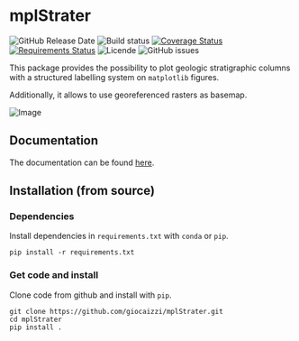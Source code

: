 # mplStrater

![GitHub Release Date](https://img.shields.io/github/release-date/giocaizzi/mplStrater)
![Build status](https://app.travis-ci.com/giocaizzi/mplStrater.svg?branch=main)
[![Coverage Status](https://coveralls.io/repos/github/giocaizzi/mplStrater/badge.svg?branch=main)](https://coveralls.io/github/giocaizzi/mplStrater?branch=main)
[![Requirements Status](https://requires.io/github/giocaizzi/mplStrater/requirements.svg?branch=main)](https://requires.io/github/giocaizzi/mplStrater/requirements/?branch=main)
![Licende](https://img.shields.io/github/license/giocaizzi/mplStrater)
![GitHub issues](https://img.shields.io/github/issues/giocaizzi/mplStrater)

This package provides the possibility to plot geologic stratigraphic columns with a structured labelling system on `matplotlib` figures.

Additionally, it allows to use georeferenced rasters as basemap.

![Image](data/temp.png)

## Documentation

The documentation can be found [here](https://giocaizzi.github.io/mplStrater/).

## Installation (from source)

### Dependencies

Install dependencies in `requirements.txt` with `conda` or `pip`.

```
pip install -r requirements.txt
```

### Get code and install

Clone code from github and install with `pip`.

```
git clone https://github.com/giocaizzi/mplStrater.git
cd mplStrater
pip install .
```
